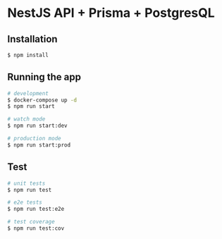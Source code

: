 # NestJS API + Prisma + PostgresQL

## Installation

```bash
$ npm install
```

## Running the app

```bash
# development
$ docker-compose up -d
$ npm run start

# watch mode
$ npm run start:dev

# production mode
$ npm run start:prod
```

## Test

```bash
# unit tests
$ npm run test

# e2e tests
$ npm run test:e2e

# test coverage
$ npm run test:cov
```